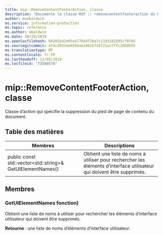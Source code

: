 ```yaml
---
title: mip::RemoveContentFooterAction, classe
description: 'Documente la classe MIP :: removecontentfooteraction du kit de développement logiciel (SDK) Microsoft Information Protection (MIP).'
author: msmbaldwin
ms.service: information-protection
ms.topic: reference
ms.author: mbaldwin
ms.date: 10/29/2019
ms.openlocfilehash: 60202b42e05e47784df20a7c1193182595cf0766
ms.sourcegitcommit: 474cd033de025bab280cb7a9721ac7ffc2d60b55
ms.translationtype: MT
ms.contentlocale: fr-FR
ms.lasthandoff: 12/05/2019
ms.locfileid: "73560578"
---
```

# <a name="class-mipremovecontentfooteraction"></a>mip::RemoveContentFooterAction, classe 
Classe d’action qui spécifie la suppression du pied de page de contenu du document.
  
## <a name="summary"></a>Table des matières
 Membres                        | Descriptions                                
--------------------------------|---------------------------------------------
public const std::vector\<std::string\>& GetUIElementNames()  |  Obtient une liste de noms à utiliser pour rechercher les éléments d’interface utilisateur qui doivent être supprimés.
  
## <a name="members"></a>Membres
  
### <a name="getuielementnames-function"></a>GetUIElementNames fonction)
Obtient une liste de noms à utiliser pour rechercher les éléments d’interface utilisateur qui doivent être supprimés.

  
**Retourne** : une liste de noms d’éléments d’interface utilisateur.